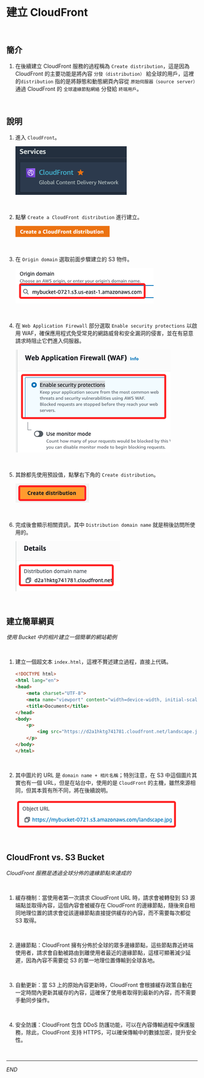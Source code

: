 # 建立 CloudFront

<br>

## 簡介

1. 在後續建立 CloudFront 服務的過程稱為 `Create distribution`，這是因為 CloudFront 的主要功能是將內容 `分發（distribution）` 給全球的用戶，這裡的`distribution` 指的是將靜態和動態網頁內容從 `原始伺服器（source server）` 通過 CloudFront 的 `全球邊緣節點網絡` 分發給 `終端用戶`。

<br>

## 說明

1. 進入 `CloudFront`。

    ![](images/img_08.png)

<br>

2. 點擊 `Create a CloudFront distribution` 進行建立。

    ![](images/img_09.png)

<br>

3. 在 `Origin domain` 選取前面步驟建立的 S3 物件。

    ![](images/img_10.png)

<br>

4. 在 `Web Application Firewall` 部分選取 `Enable security protections` 以啟用 WAF，確保應用程式免受常見的網路威脅和安全漏洞的侵害，並在有惡意請求時阻止它們進入伺服器。

    ![](images/img_12.png)

<br>

5. 其餘都先使用預設值，點擊右下角的 `Create distribution`。

    ![](images/img_11.png)

<br>

6. 完成後會顯示相關資訊，其中 `Distribution domain name` 就是稍後訪問所使用的。

    ![](images/img_13.png)

<br>

## 建立簡單網頁

_使用 Bucket 中的相片建立一個簡單的網站範例_

<br>

1. 建立一個超文本 `index.html`，這裡不贅述建立過程，直接上代碼。

    ```html
    <!DOCTYPE html>
    <html lang="en">
    <head>
        <meta charset="UTF-8">
        <meta name="viewport" content="width=device-width, initial-scale=1.0">
        <title>Document</title>
    </head>
    <body>
        <p>
            <img src="https://d2a1hktg741781.cloudfront.net/landscape.jpg" alt="風景圖片" >
        </p>
    </body>
    </html>
    ```

<br>

2. 其中圖片的 URL 是 `domain name + 相片名稱`；特別注意，在 S3 中這個圖片其實也有一個 URL，但是在站台中，使用的是 `CloudFront` 的主機，雖然來源相同，但其本質有所不同，將在後續說明。

    ![](images/img_14.png)

<br>

## CloudFront vs. S3 Bucket

_CloudFront 服務是透過全球分佈的邊緣節點來達成的_

<br>

1. 緩存機制：當使用者第一次請求 CloudFront URL 時，請求會被轉發到 S3 源端點並取得內容，這個內容會被緩存在 CloudFront 的邊緣節點，隨後來自相同地理位置的請求會從該邊緣節點直接提供緩存的內容，而不需要每次都從 S3 取得。

<br>

2. 邊緣節點：CloudFront 擁有分佈於全球的眾多邊緣節點，這些節點靠近終端使用者，請求會自動被路由到離使用者最近的邊緣節點，這樣可顯著減少延遲，因為內容不需要從 S3 的單一地理位置傳輸到全球各地。

<br>

3. 自動更新：當 S3 上的原始內容更新時，CloudFront 會根據緩存政策自動在一定時間內更新其緩存的內容，這確保了使用者取得到最新的內容，而不需要手動同步操作。

<br>

4. 安全防護：CloudFront 包含 DDoS 防護功能，可以在內容傳輸過程中保護服務，除此，CloudFront 支持 HTTPS，可以確保傳輸中的數據加密，提升安全性。

<br>

___

_END_